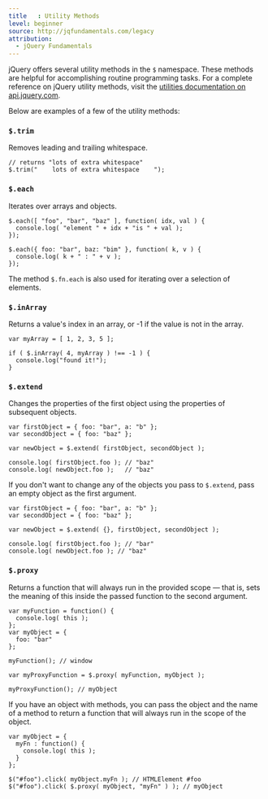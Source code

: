 ```yaml
---
title   : Utility Methods
level: beginner
source: http://jqfundamentals.com/legacy
attribution:
  - jQuery Fundamentals
---
```

jQuery offers several utility methods in the `$` namespace. These methods are helpful for accomplishing routine programming tasks. For a complete reference on jQuery utility methods, visit the [utilities documentation on api.jquery.com](http://api.jquery.com/category/utilities/).

Below are examples of a few of the utility methods:

### `$.trim`

Removes leading and trailing whitespace.

```
// returns "lots of extra whitespace"
$.trim("    lots of extra whitespace    ");
```

### `$.each`

Iterates over arrays and objects.

```
$.each([ "foo", "bar", "baz" ], function( idx, val ) {
  console.log( "element " + idx + "is " + val );
});

$.each({ foo: "bar", baz: "bim" }, function( k, v ) {
  console.log( k + " : " + v );
});
```

The method `$.fn.each` is also used for iterating over a selection of elements.

### `$.inArray`

Returns a value's index in an array, or -1 if the value is not in the array.
```
var myArray = [ 1, 2, 3, 5 ];

if ( $.inArray( 4, myArray ) !== -1 ) {
  console.log("found it!");
}
```

### `$.extend`

Changes the properties of the first object using the properties of subsequent objects.
```
var firstObject = { foo: "bar", a: "b" };
var secondObject = { foo: "baz" };

var newObject = $.extend( firstObject, secondObject );

console.log( firstObject.foo ); // "baz"
console.log( newObject.foo );   // "baz"
```

If you don't want to change any of the objects you pass to `$.extend`, pass an empty object as the first argument.

```
var firstObject = { foo: "bar", a: "b" };
var secondObject = { foo: "baz" };

var newObject = $.extend( {}, firstObject, secondObject );

console.log( firstObject.foo ); // "bar"
console.log( newObject.foo ); // "baz"
```

### `$.proxy`

Returns a function that will always run in the provided scope — that is, sets the meaning of this inside the passed function to the second argument.

```
var myFunction = function() {
  console.log( this );
};
var myObject = {
  foo: "bar"
};

myFunction(); // window

var myProxyFunction = $.proxy( myFunction, myObject );

myProxyFunction(); // myObject
```

If you have an object with methods, you can pass the object and the name of a method to return a function that will always run in the scope of the object.

```
var myObject = {
  myFn : function() {
    console.log( this );
  }
};

$("#foo").click( myObject.myFn ); // HTMLElement #foo
$("#foo").click( $.proxy( myObject, "myFn" ) ); // myObject
```
